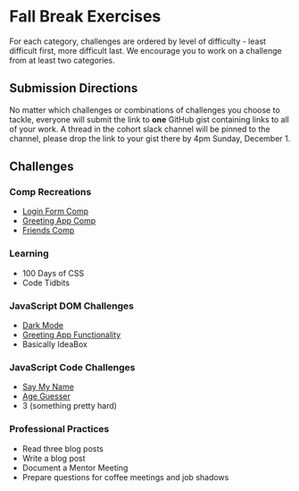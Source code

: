 # Fall Break Exercises

For each category, challenges are ordered by level of difficulty - least difficult first, more difficult last. We encourage you to work on a challenge from at least two categories.

## Submission Directions

No matter which challenges or combinations of challenges you choose to tackle, everyone will submit the link to **one** GitHub gist containing links to all of your work. A thread in the cohort slack channel will be pinned to the channel, please drop the link to your gist there by 4pm Sunday, December 1.

## Challenges

### Comp Recreations

- [Login Form Comp](https://github.com/turingschool/f1-fall-winter-breaks-exercises/blob/master/fall/comp-recreation-login.md)
- [Greeting App Comp](https://github.com/turingschool/f1-fall-winter-breaks-exercises/blob/master/fall/comp-recreation-greeting-app.md)
- [Friends Comp](https://github.com/turingschool/f1-fall-winter-breaks-exercises/blob/master/fall/comp-recreation-friends.md)

### Learning

- 100 Days of CSS
- Code Tidbits

### JavaScript DOM Challenges

- [Dark Mode](https://github.com/turingschool/f1-fall-winter-breaks-exercises/blob/master/fall/dom-dark-mode.md)
- [Greeting App Functionality](https://github.com/turingschool/f1-fall-winter-breaks-exercises/blob/master/fall/dom-greeting-app.md)
- Basically IdeaBox

### JavaScript Code Challenges

- [Say My Name](say-my-name.md)
- [Age Guesser](https://github.com/turingschool/f1-fall-winter-breaks-exercises/blob/master/fall/code-age-guesser.md)
- 3 (something pretty hard)

### Professional Practices

- Read three blog posts
- Write a blog post
- Document a Mentor Meeting
- Prepare questions for coffee meetings and job shadows
